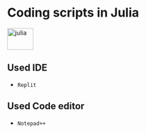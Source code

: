 # Coding scripts in Julia

<img src="https://cdn.jsdelivr.net/gh/devicons/devicon/icons/julia/julia-original.svg" alt="julia" width="60" height="50"/> 
 
## Used IDE 
- `Replit`

## Used Code editor
- `Notepad++`
